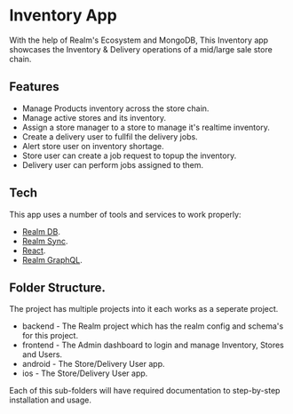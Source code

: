 # Inventory App

With the help of Realm's Ecosystem and MongoDB, This Inventory app showcases the Inventory & Delivery operations of a mid/large sale store chain. 

## Features

- Manage Products inventory across the store chain. 
- Manage active stores and its inventory.
- Assign a store manager to a store to manage it's realtime inventory.
- Create a delivery user to fullfil the delivery jobs.
- Alert store user on inventory shortage.
- Store user can create a job request to topup the inventory.
- Delivery user can perform jobs assigned to them.
## Tech

This app uses a number of tools and services to work properly:

- [Realm DB]().
- [Realm Sync]().
- [React]().
- [Realm GraphQL]().

## Folder Structure.

The project has multiple projects into it each works as a seperate project.

 - backend - The Realm project which has the realm config and schema's for this project.
 - frontend - The Admin dashboard to login and manage Inventory, Stores and Users.
 - android - The Store/Delivery User app.
 - ios - The Store/Delivery User app.
 
Each of this sub-folders will have required documentation to step-by-step installation and usage.
